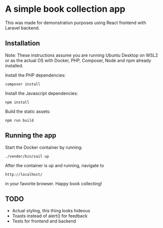 # A simple book collection app
This was made for demonstration purposes using React frontend with Laravel backend.

## Installation
Note: These instructions assume you are running Ubuntu Desktop on WSL2 or as the actual OS with Docker, PHP, Composer, Node and npm already installed.

Install the PHP dependencies:
```
composer install
```
Install the Javascript dependencies:
```
npm install
```
Build the static assets:
```
npm run build
```

## Running the app
Start the Docker container by running:
```
./vendor/bin/sail up
```
After the container is up and running, navigate to
```
http://localhost/
```
in your favorite browser. Happy book collecting!

## TODO
- Actual styling, this thing looks hideous
- Toasts instead of alert() for feedback
- Tests for frontend and backend